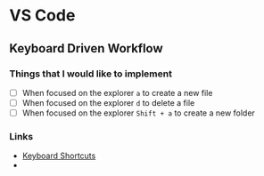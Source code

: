 # VS Code

## Keyboard Driven Workflow

### Things that I would like to implement

- [ ] When focused on the explorer `a` to create a new file
- [ ] When focused on the explorer `d` to delete a file
- [ ] When focused on the explorer `Shift + a` to create a new folder

### Links

- [Keyboard Shortcuts](https://code.visualstudio.com/docs/getstarted/keybindings)
-
